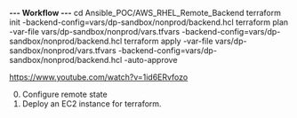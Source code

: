 **--- Workflow ---**
cd Ansible_POC/AWS_RHEL_Remote_Backend
terraform init -backend-config=vars/dp-sandbox/nonprod/backend.hcl
terraform plan -var-file vars/dp-sandbox/nonprod/vars.tfvars -backend-config=vars/dp-sandbox/nonprod/backend.hcl
terraform apply -var-file vars/dp-sandbox/nonprod/vars.tfvars -backend-config=vars/dp-sandbox/nonprod/backend.hcl -auto-approve




https://www.youtube.com/watch?v=1id6ERvfozo

0. Configure remote state
1. Deploy an EC2 instance for terraform.


